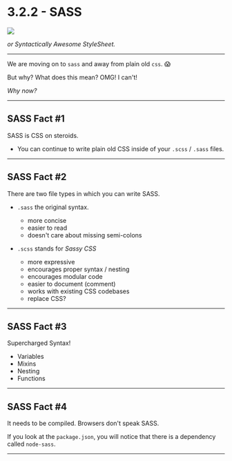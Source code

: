# 3.2.2 - SASS

<img src='https://upload.wikimedia.org/wikipedia/commons/thumb/9/96/Sass_Logo_Color.svg/320px-Sass_Logo_Color.svg.png' />

_or Syntactically Awesome StyleSheet._

---

We are moving on to `sass` and away from plain old `css`. 😱

But why? What does this mean? OMG! I can't!

_Why now?_

---

## SASS Fact #1

SASS is CSS on steroids.

- You can continue to write plain old CSS inside of your `.scss` / `.sass` files.

---

## SASS Fact #2

There are two file types in which you can write SASS.

- `.sass` the original syntax.
    - more concise
    - easier to read
    - doesn't care about missing semi-colons

- `.scss` stands for _Sassy CSS_
    - more expressive
    - encourages proper syntax / nesting
    - encourages modular code
    - easier to document (comment)
    - works with existing CSS codebases
    - replace CSS?

---

## SASS Fact #3

Supercharged Syntax!

- Variables
- Mixins
- Nesting
- Functions

---

## SASS Fact #4

It needs to be compiled. Browsers don't speak SASS.

If you look at the `package.json`, you will notice that there is a dependency called `node-sass`.

---